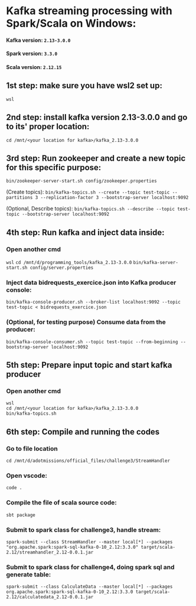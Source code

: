 # Kafka streaming processing with Spark/Scala on Windows:

#### Kafka version: `2.13-3.0.0`
#### Spark version: `3.3.0`
#### Scala version: `2.12.15`

## 1st step: make sure you have wsl2 set up:

`wsl`


## 2nd step: install kafka version 2.13-3.0.0 and go to its' proper location:

`cd /mnt/<your location for kafka>/kafka_2.13-3.0.0`


## 3rd step: Run zookeeper and create a new topic for this specific purpose:

`bin/zookeeper-server-start.sh config/zookeeper.properties`


(Create topics):
`bin/kafka-topics.sh --create --topic test-topic --partitions 3 --replication-factor 3 --bootstrap-server localhost:9092`

(Optional, Describe topics):
`bin/kafka-topics.sh --describe --topic test-topic --bootstrap-server localhost:9092`

## 4th step: Run kafka and inject data inside:

### Open another cmd

`wsl`
`cd /mnt/d/programming_tools/kafka_2.13-3.0.0`
`bin/kafka-server-start.sh config/server.properties`

### Inject data bidrequests_exercice.json into Kafka producer console:

`bin/kafka-console-producer.sh --broker-list localhost:9092 --topic test-topic < bidrequests_exercice.json`

### (Optional, for testing purpose) Consume data from the producer:

`bin/kafka-console-consumer.sh --topic test-topic --from-beginning --bootstrap-server localhost:9092`


## 5th step: Prepare input topic and start kafka producer

### Open another cmd

```
wsl
cd /mnt/<your location for kafka>/kafka_2.13-3.0.0
bin/kafka-topics.sh
```

## 6th step: Compile and running the codes

### Go to file location

`cd /mnt/d/adotmissions/official_files/challenge3/StreamHandler`

### Open vscode:

`code .`

### Compile the file of scala source code:

`sbt package` 

### Submit to spark class for challenge3, handle stream:

`spark-submit --class StreamHandler --master local[*] --packages "org.apache.spark:spark-sql-kafka-0-10_2.12:3.3.0" target/scala-2.12/streamhandler_2.12-0.0.1.jar`

### Submit to spark class for challenge4, doing spark sql and generate table:

`spark-submit --class CalculateData --master local[*] --packages org.apache.spark:spark-sql-kafka-0-10_2.12:3.3.0 target/scala-2.12/calculatedata_2.12-0.0.1.jar`
